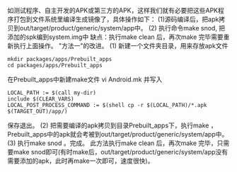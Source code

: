 如测试程序、自主开发的APK或第三方的APK，这样我们就有必要把这些APK程序打包到文件系统里编译生成镜像了，具体操作如下：
(1)源码编译后，把apk拷贝到out/target/product/generic/system/app中。 
(2) 执行命令make snod, 把添加的spk编到system.img中 
缺点：执行make clean 后，再次make 完毕需要重新执行上面操作。
"方法一"的改进。 
(1) 新建一个文件夹目录，用来存放apk文件 
```  
mkdir packages/apps/Prebuilt_apps 
cd packages/apps/Prebuilt_apps 
```
在Prebuilt_apps中新建make文件 
vi Android.mk 
并写入 
```  
LOCAL_PATH := $(call my-dir) 
include $(CLEAR_VARS) 
LOCAL_POST_PROCESS_COMMAND := $(shell cp -r $(LOCAL_PATH)/*.apk $(TARGET_OUT)/app/) 
```
保存退出。
(2) 把需要编译的apk拷贝到目录Prebuilt_apps下，执行make ，Prebuilt_apps中的apk就会考被到out/target/product/generic/system/app中。
(3) 执行make snod 。完成。
此方法执行make clean 后，再次make 完毕，只需要make snod即可(有时make后，out/target/product/generic/system/app没有需要添加的apk，此时再make一次即可，速度很快)。